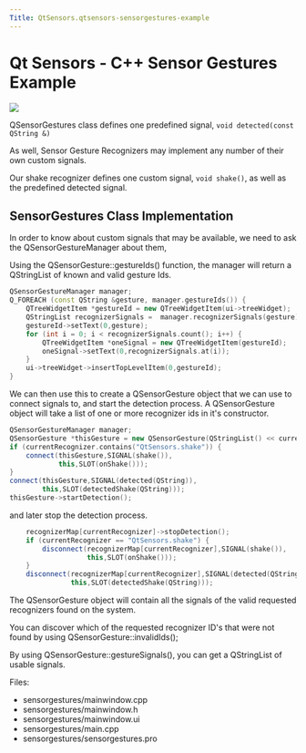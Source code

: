 ```yaml
---
Title: QtSensors.qtsensors-sensorgestures-example
---
```

        
Qt Sensors - C++ Sensor Gestures Example
========================================

<span class="subtitle"></span>
<span id="details"></span>
![](https://developer.ubuntu.com/static/devportal_uploaded/ab47bfe1-e544-46af-b96c-645aafa198ce-api/apps/qml/sdk-15.04/qtsensors-sensorgestures-example/images/sensorgesturecpp.png)

QSensorGestures class defines one predefined signal, `void detected(const QString &)`

As well, Sensor Gesture Recognizers may implement any number of their own custom signals.

Our shake recognizer defines one custom signal, `void shake()`, as well as the predefined detected signal.

<span id="sensorgestures-class-implementation"></span>
SensorGestures Class Implementation
-----------------------------------

In order to know about custom signals that may be available, we need to ask the QSensorGestureManager about them,

Using the QSensorGesture::gestureIds() function, the manager will return a QStringList of known and valid gesture Ids.

``` cpp
QSensorGestureManager manager;
Q_FOREACH (const QString &gesture, manager.gestureIds()) {
    QTreeWidgetItem *gestureId = new QTreeWidgetItem(ui->treeWidget);
    QStringList recognizerSignals =  manager.recognizerSignals(gesture);
    gestureId->setText(0,gesture);
    for (int i = 0; i < recognizerSignals.count(); i++) {
        QTreeWidgetItem *oneSignal = new QTreeWidgetItem(gestureId);
        oneSignal->setText(0,recognizerSignals.at(i));
    }
    ui->treeWidget->insertTopLevelItem(0,gestureId);
}
```

We can then use this to create a QSensorGesture object that we can use to connect signals to, and start the detection process. A QSensorGesture object will take a list of one or more recognizer ids in it's constructor.

``` cpp
QSensorGestureManager manager;
QSensorGesture *thisGesture = new QSensorGesture(QStringList() << currentRecognizer, this);
if (currentRecognizer.contains("QtSensors.shake")) {
    connect(thisGesture,SIGNAL(shake()),
            this,SLOT(onShake()));
}
connect(thisGesture,SIGNAL(detected(QString)),
        this,SLOT(detectedShake(QString)));
thisGesture->startDetection();
```

and later stop the detection process.

``` cpp
    recognizerMap[currentRecognizer]->stopDetection();
    if (currentRecognizer == "QtSensors.shake") {
        disconnect(recognizerMap[currentRecognizer],SIGNAL(shake()),
                   this,SLOT(onShake()));
    }
    disconnect(recognizerMap[currentRecognizer],SIGNAL(detected(QString)),
               this,SLOT(detectedShake(QString)));
```

The QSensorGesture object will contain all the signals of the valid requested recognizers found on the system.

You can discover which of the requested recognizer ID's that were not found by using QSensorGesture::invalidIds();

By using QSensorGesture::gestureSignals(), you can get a QStringList of usable signals.

Files:

-   sensorgestures/mainwindow.cpp
-   sensorgestures/mainwindow.h
-   sensorgestures/mainwindow.ui
-   sensorgestures/main.cpp
-   sensorgestures/sensorgestures.pro

